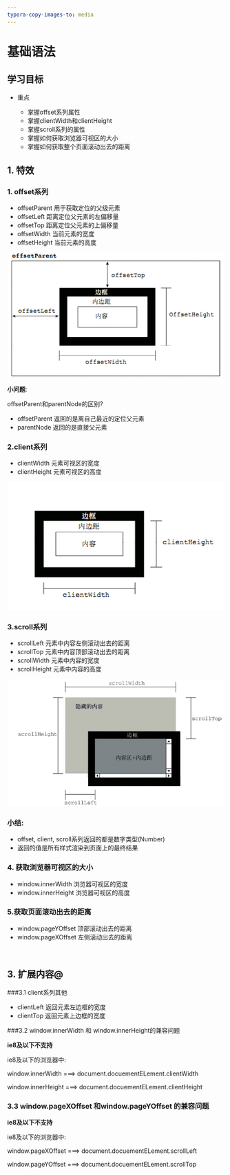 ```yaml
---
typora-copy-images-to: media
---
```


# 基础语法

## 学习目标

* 重点

  * 掌握offset系列属性
  * 掌握clientWidth和clientHeight
  * 掌握scroll系列的属性
  * 掌握如何获取浏览器可视区的大小
  * 掌握如何获取整个页面滚动出去的距离


## 1. 特效

### 1. offset系列

- offsetParent  用于获取定位的父级元素
- offsetLeft 距离定位父元素的左偏移量
- offsetTop 距离定位父元素的上偏移量
- offsetWidth 当前元素的宽度
- offsetHeight 当前元素的高度

![1498743216279](media/1498743216279.png)

**小问题**:

offsetParent和parentNode的区别?

- offsetParent 返回的是离自己最近的定位父元素
- parentNode 返回的是直接父元素



### 2.client系列

- clientWidth 元素可视区的宽度  
- clientHeight 元素可视区的高度



![1504075813134](media/1504075813134.png)

### 3.scroll系列

- scrollLeft 元素中内容左侧滚动出去的距离
- scrollTop  元素中内容顶部滚动出去的距离
- scrollWidth   元素中内容的宽度
- scrollHeight   元素中内容的高度



![1498743288621](media/1498743288621.png)

### 小结:

- offset, client, scroll系列返回的都是数字类型(Number)
- 返回的值是所有样式渲染到页面上的最终结果



### 4. 获取浏览器可视区的大小

- window.innerWidth  浏览器可视区的宽度
- window.innerHeight  浏览器可视区的高度

### 5.获取页面滚动出去的距离

- window.pageYOffset  顶部滚动出去的距离
- window.pageXOffset  左侧滚动出去的距离


​

## 3. 扩展内容@

###3.1 client系列其他

- clientLeft  返回元素左边框的宽度
- clientTop  返回元素上边框的宽度

###3.2 window.innerWidth 和 window.innerHeight的兼容问题

 **ie8及以下不支持**

ie8及以下的浏览器中:

window.innerWidth ===> document.docuementELement.clientWidth

window.innerHeight ===> document.docuementELement.clientHeight



### 3.3 window.pageXOffset 和window.pageYOffset 的兼容问题

 **ie8及以下不支持**

ie8及以下的浏览器中:

window.pageXOffset ===> document.docuementELement.scrollLeft

window.pageYOffset ===> document.docuementELement.scrollTop